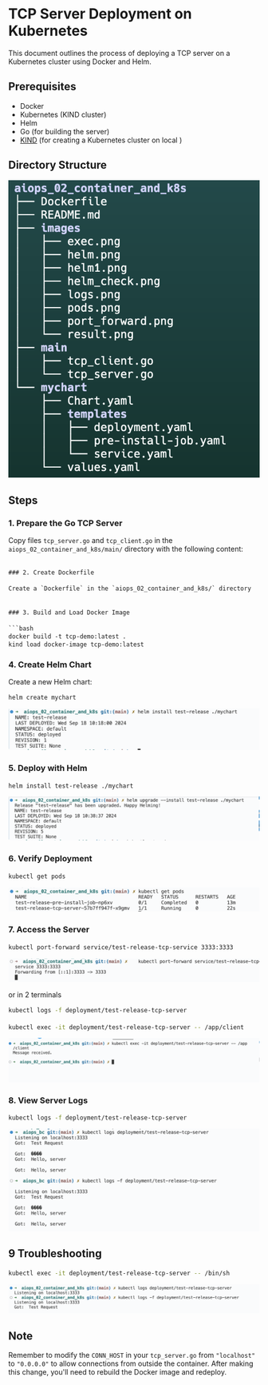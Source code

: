 # TCP Server Deployment on Kubernetes

This document outlines the process of deploying a TCP server on a Kubernetes cluster using Docker and Helm.

## Prerequisites

- Docker
- Kubernetes (KIND cluster)
- Helm
- Go (for building the server)
- [KIND](https://kind.sigs.k8s.io/) (for creating a Kubernetes cluster on local )

## Directory Structure
![](images/dirs.png)

## Steps

### 1. Prepare the Go TCP Server

Copy files `tcp_server.go` and `tcp_client.go` in the `aiops_02_container_and_k8s/main/` directory with the following content:

```

### 2. Create Dockerfile

Create a `Dockerfile` in the `aiops_02_container_and_k8s/` directory


### 3. Build and Load Docker Image

```bash
docker build -t tcp-demo:latest .
kind load docker-image tcp-demo:latest
```

### 4. Create Helm Chart

Create a new Helm chart:

```bash
helm create mychart
```
![](images/helm1.png)

### 5. Deploy with Helm

```bash
helm install test-release ./mychart
```
![](images/helm.png)

### 6. Verify Deployment

```bash
kubectl get pods
```
![](images/pods.png)

### 7. Access the Server

```bash
kubectl port-forward service/test-release-tcp-service 3333:3333
```
![](images/port_forward.png)

or in 2 terminals

```bash
kubectl logs -f deployment/test-release-tcp-server 

kubectl exec -it deployment/test-release-tcp-server -- /app/client   
```
![](images/exec.png)

### 8. View Server Logs

```bash
kubectl logs -f deployment/test-release-tcp-server
```
![](images/logs.png)

## 9 Troubleshooting

```bash
kubectl exec -it deployment/test-release-tcp-server -- /bin/sh
```
![](images/result.png)


## Note

Remember to modify the `CONN_HOST` in your `tcp_server.go` from `"localhost"` to `"0.0.0.0"` to allow connections from outside the container. After making this change, you'll need to rebuild the Docker image and redeploy.
